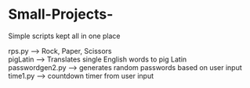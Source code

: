 # Small-Projects-
Simple scripts kept all in one place

rps.py --> Rock, Paper, Scissors\
pigLatin --> Translates single English words to pig Latin\
passwordgen2.py --> generates random passwords based on user input\
time1.py --> countdown timer from user input
